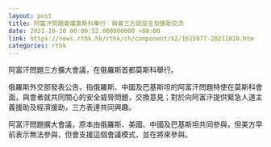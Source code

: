 ```yaml
---
layout: post
title: 阿富汗問題會議莫斯科舉行　與會三方就安全及援助交流
date: 2021-10-20 00:00:52.000000000 +08:00
link: https://news.rthk.hk/rthk/ch/component/k2/1615977-20211020.htm
categories: rthk
---
```


阿富汗問題三方擴大會議，在俄羅斯首都莫斯科舉行。

俄羅斯外交部發表公告，指俄羅斯、中國及巴基斯坦的阿富汗問題特使在莫斯科會面，與會者就共同關心的安全威脅問題，交換意見；對於向阿富汗提供緊急人道主義援助及經濟援助，三方表達共同興趣。

阿富汗問題擴大會議，原本由俄羅斯、美國、中國及巴基斯坦共同參與，但美方早前表示無法參與，但會支援這個會議模式，並在將來參與。
